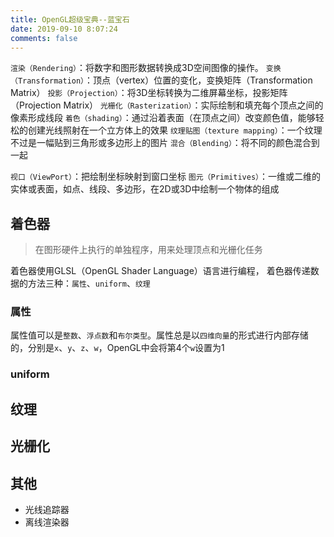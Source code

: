 ```yaml
---
title: OpenGL超级宝典--蓝宝石
date: 2019-09-10 8:07:24
comments: false
---
```


`渲染（Rendering）`：将数字和图形数据转换成3D空间图像的操作。
`变换（Transformation）`：顶点（vertex）位置的变化，变换矩阵（Transformation Matrix）
`投影（Projection）`：将3D坐标转换为二维屏幕坐标，投影矩阵（Projection Matrix）
`光栅化（Rasterization）`：实际绘制和填充每个顶点之间的像素形成线段
`着色（shading）`：通过沿着表面（在顶点之间）改变颜色值，能够轻松的创建光线照射在一个立方体上的效果
`纹理贴图（texture mapping）`：一个纹理不过是一幅贴到三角形或多边形上的图片
`混合（Blending）`：将不同的颜色混合到一起

`视口（ViewPort）`：把绘制坐标映射到窗口坐标
`图元（Primitives）`：一维或二维的实体或表面，如点、线段、多边形，在2D或3D中绘制一个物体的组成

## 着色器

> 在图形硬件上执行的单独程序，用来处理顶点和光栅化任务

着色器使用GLSL（OpenGL Shader Language）语言进行编程，
着色器传递数据的方法三种：`属性`、`uniform`、`纹理`

### 属性

属性值可以是`整数`、`浮点数`和`布尔类型`。属性总是以`四维向量`的形式进行内部存储的，分别是`x`、`y`、`z`、`w`，OpenGL中会将第4个`w`设置为1

### uniform

## 纹理


## 光栅化




## 其他

- 光线追踪器
- 离线渲染器

